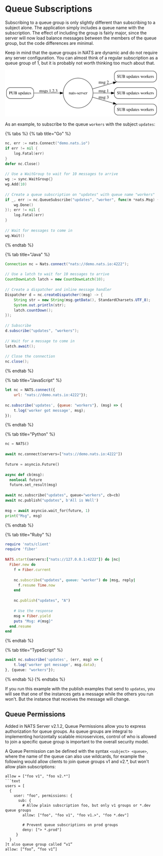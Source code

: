 # Queue Subscriptions

Subscribing to a queue group is only slightly different than subscribing to a subject alone. The application simply includes a queue name with the subscription. The effect of including the group is fairly major, since the server will now load balance messages between the members of the queue group, but the code differences are minimal.

Keep in mind that the queue groups in NATS are dynamic and do not require any server configuration. You can almost think of a regular subscription as a queue group of 1, but it is probably not worth thinking too much about that.

![](../../.gitbook/assets/queues.svg)

As an example, to subscribe to the queue `workers` with the subject `updates`:

{% tabs %}
{% tab title="Go" %}
```go
nc, err := nats.Connect("demo.nats.io")
if err != nil {
	log.Fatal(err)
}
defer nc.Close()

// Use a WaitGroup to wait for 10 messages to arrive
wg := sync.WaitGroup{}
wg.Add(10)

// Create a queue subscription on "updates" with queue name "workers"
if _, err := nc.QueueSubscribe("updates", "worker", func(m *nats.Msg) {
	wg.Done()
}); err != nil {
	log.Fatal(err)
}

// Wait for messages to come in
wg.Wait()
```
{% endtab %}

{% tab title="Java" %}
```java
Connection nc = Nats.connect("nats://demo.nats.io:4222");

// Use a latch to wait for 10 messages to arrive
CountDownLatch latch = new CountDownLatch(10);

// Create a dispatcher and inline message handler
Dispatcher d = nc.createDispatcher((msg) -> {
    String str = new String(msg.getData(), StandardCharsets.UTF_8);
    System.out.println(str);
    latch.countDown();
});

// Subscribe
d.subscribe("updates", "workers");

// Wait for a message to come in
latch.await(); 

// Close the connection
nc.close();
```
{% endtab %}

{% tab title="JavaScript" %}
```javascript
let nc = NATS.connect({
    url: "nats://demo.nats.io:4222"});

nc.subscribe('updates', {queue: "workers"}, (msg) => {
    t.log('worker got message', msg);
});
```
{% endtab %}

{% tab title="Python" %}
```python
nc = NATS()

await nc.connect(servers=["nats://demo.nats.io:4222"])

future = asyncio.Future()

async def cb(msg):
  nonlocal future
  future.set_result(msg)

await nc.subscribe("updates", queue="workers", cb=cb)
await nc.publish("updates", b'All is Well')

msg = await asyncio.wait_for(future, 1)
print("Msg", msg)
```
{% endtab %}

{% tab title="Ruby" %}
```ruby
require 'nats/client'
require 'fiber'

NATS.start(servers:["nats://127.0.0.1:4222"]) do |nc|
  Fiber.new do
    f = Fiber.current

    nc.subscribe("updates", queue: "worker") do |msg, reply|
      f.resume Time.now
    end

    nc.publish("updates", "A")

    # Use the response
    msg = Fiber.yield
    puts "Msg: #{msg}"
  end.resume
end
```
{% endtab %}

{% tab title="TypeScript" %}
```typescript
await nc.subscribe('updates', (err, msg) => {
    t.log('worker got message', msg.data);
}, {queue: "workers"});
```
{% endtab %}
{% endtabs %}

If you run this example with the publish examples that send to `updates`, you will see that one of the instances gets a message while the others you run won't. But the instance that receives the message will change.

## Queue Permissions

Added in NATS Server v2.1.2, Queue Permissions allow you to express authorization for queue groups. As queue groups are integral to implementing horizontally scalable microservices, control of who is allowed to join a specific queue group is important to the overall security model. 

A Queue Permission can be defined with the syntax `<subject> <queue>`, where the name of the queue can also use wildcards, for example the following would allow clients to join queue groups v1 and v2.*, but won't allow plain subscriptions:

```hcl
allow = ["foo v1", "foo v2.*"]
```text
users = [
  {
    user: "foo", permissions: {
      sub: {
        # Allow plain subscription foo, but only v1 groups or *.dev queue groups
        allow: ["foo", "foo v1", "foo v1.>", "foo *.dev"]

        # Prevent queue subscriptions on prod groups
        deny: ["> *.prod"]
     }
  }
]t also queue group called “v1”
allow: [“foo”, “foo v1”]
```

